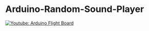 # Arduino-Random-Sound-Player

[![Youtube: Arduino Flight Board](https://img.youtube.com/vi/fovNXfT4640/0.jpg)](https://www.youtube.com/watch?v=fovNXfT4640)
